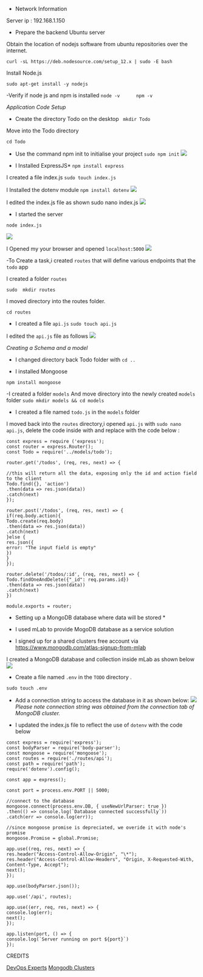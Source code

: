 

- Network Information

Server ip : 192.168.1.150


- Prepare the backend Ubuntu server

Obtain the location of nodejs software from ubuntu repositories over the internet.

```curl -sL https://deb.nodesource.com/setup_12.x | sudo -E bash ```

Install Node.js 

```sudo apt-get install -y nodejs```

-Verify if node js and npm is installed
```node -v      npm -v```



*Application Code Setup*


- Create the directory Todo on the desktop
``` mkdir Todo```

Move into the Todo directory

```cd Todo```


- Use the command npm init to initialise your project
```sudo npm init```
![](https://github.com/drazen-dee28/MERN-STACK/blob/main/Images/init.jpg)

- I Installed ExpressJS*
```npm install express```


I created a file index.js
```sudo touch index.js```

I Installed the dotenv module
```npm install dotenv```
![](https://github.com/drazen-dee28/MERN-STACK/blob/main/Images/dotenv.jpg)


I edited the index.js file as shown
sudo nano index.js
![](https://github.com/drazen-dee28/MERN-STACK/blob/main/Images/index.jpg)


- I started the server

```node index.js```

![](https://github.com/drazen-dee28/MERN-STACK/blob/main/Images/server.jpg)


I Opened my your browser and opened ```localhost:5000```
![](https://github.com/drazen-dee28/MERN-STACK/blob/main/Images/welcome.jpg) 


-To Create a task,i created `routes` that will define various endpoints that the `todo` app

I created a folder `routes`

```sudo  mkdir routes```

I moved directory into the routes folder.

`cd routes` 


- I created a file `api.js`
`sudo touch api.js`

I edited the `api.js` file as follows
![](https://github.com/drazen-dee28/MERN-STACK/blob/main/Images/api.jpg)






*Creating a Schema and a model* 


- I changed directory back Todo folder with `cd ..`

- I installed Mongoose

`npm install mongoose`


-I  created a folder  `models`
And move directory into the newly created `models` folder
`sudo mkdir models && cd models`

- I created a file named `todo.js` in the `models` folder



I moved back into the `routes` directory,i opened `api.js` with `sudo nano api.js`, delete the code inside with and replace with the code below :

```
const express = require ('express');
const router = express.Router();
const Todo = require('../models/todo');

router.get('/todos', (req, res, next) => {

//this will return all the data, exposing only the id and action field to the client
Todo.find({}, 'action')
.then(data => res.json(data))
.catch(next)
});

router.post('/todos', (req, res, next) => {
if(req.body.action){
Todo.create(req.body)
.then(data => res.json(data))
.catch(next)
}else {
res.json({
error: "The input field is empty"
})
}
});

router.delete('/todos/:id', (req, res, next) => {
Todo.findOneAndDelete({"_id": req.params.id})
.then(data => res.json(data))
.catch(next)
})

module.exports = router;
```


* Setting up a MongoDB database where data will be stored *
- I used mLab to provide MogoDB database as a service solution


- I signed up for a shared clusters free account via https://www.mongodb.com/atlas-signup-from-mlab

I created a MongoDB database and collection inside mLab as shown below
![](https://github.com/drazen-dee28/MERN-STACK/blob/main/Images/db.jpg)


- Create a file named `.env` in the `TODO` directory .

`sudo touch .env`


-  Add a connection string to access the database in it as shown below:
![](https://github.com/drazen-dee28/MERN-STACK/blob/main/Images/db.jpg)
*Please note connection string was obtained from the connection tab of MongoDB cluster.*



- I updated the index.js file to reflect the use of `dotenv` with the code below
```
const express = require('express');
const bodyParser = require('body-parser');
const mongoose = require('mongoose');
const routes = require('./routes/api');
const path = require('path');
require('dotenv').config();

const app = express();

const port = process.env.PORT || 5000;

//connect to the database
mongoose.connect(process.env.DB, { useNewUrlParser: true })
.then(() => console.log(`Database connected successfully`))
.catch(err => console.log(err));

//since mongoose promise is depreciated, we overide it with node's promise
mongoose.Promise = global.Promise;

app.use((req, res, next) => {
res.header("Access-Control-Allow-Origin", "\*");
res.header("Access-Control-Allow-Headers", "Origin, X-Requested-With, Content-Type, Accept");
next();
});

app.use(bodyParser.json());

app.use('/api', routes);

app.use((err, req, res, next) => {
console.log(err);
next();
});

app.listen(port, () => {
console.log(`Server running on port ${port}`)
});
```




CREDITS

[DevOps Experts](www.darey.io)
[Mongodb Clusters](https://www.mongodb.com/atlas)